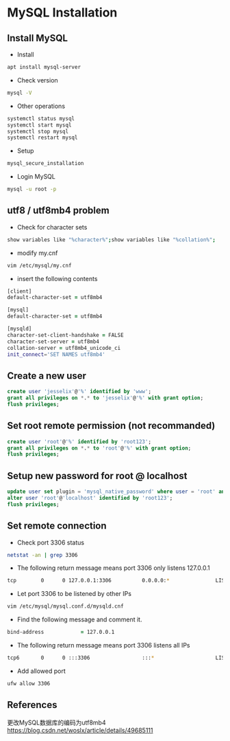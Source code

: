 # MySQL Installation

## Install MySQL
- Install
``` zsh
apt install mysql-server
```

- Check version
``` zsh
mysql -V
```

- Other operations
``` zsh
systemctl status mysql
systemctl start mysql
systemctl stop mysql
systemctl restart mysql
```

- Setup
``` zsh
mysql_secure_installation
```

- Login MySQL
``` zsh
mysql -u root -p
```

## utf8 / utf8mb4 problem
- Check for character sets
``` zsh
show variables like "%character%";show variables like "%collation%";
```

- modify my.cnf
``` zsh
vim /etc/mysql/my.cnf
```

- insert the following contents
``` zsh
[client]
default-character-set = utf8mb4

[mysql]
default-character-set = utf8mb4

[mysqld]
character-set-client-handshake = FALSE
character-set-server = utf8mb4
collation-server = utf8mb4_unicode_ci
init_connect='SET NAMES utf8mb4'
```

## Create a new user
``` sql
create user 'jesselix'@'%' identified by 'www';
grant all privileges on *.* to 'jesselix'@'%' with grant option;
flush privileges;
```

## Set root remote permission (not recommanded)
``` sql
create user 'root'@'%' identified by 'root123';
grant all privileges on *.* to 'root'@'%' with grant option;
flush privileges;
```

## Setup new password for root @ localhost
``` sql
update user set plugin = 'mysql_native_password' where user = 'root' and host = 'localhost';
alter user 'root'@'localhost' identified by 'root123';
flush privileges;
```

## Set remote connection
- Check port 3306 status
``` zsh
netstat -an | grep 3306
```

- The following return message means port 3306 only listens 127.0.0.1
``` zsh
tcp        0      0 127.0.0.1:3306          0.0.0.0:*               LISTEN
```

- Let port 3306 to be listened by other IPs
``` zsh
vim /etc/mysql/mysql.conf.d/mysqld.cnf
```

- Find the following message and comment it.
``` zsh
bind-address            = 127.0.0.1
```

- The following return message means port 3306 listens all IPs
``` zsh
tcp6       0      0 :::3306                 :::*                    LISTEN
```

- Add allowed port
``` zsh
ufw allow 3306
```

## References
更改MySQL数据库的编码为utf8mb4  
https://blog.csdn.net/woslx/article/details/49685111
